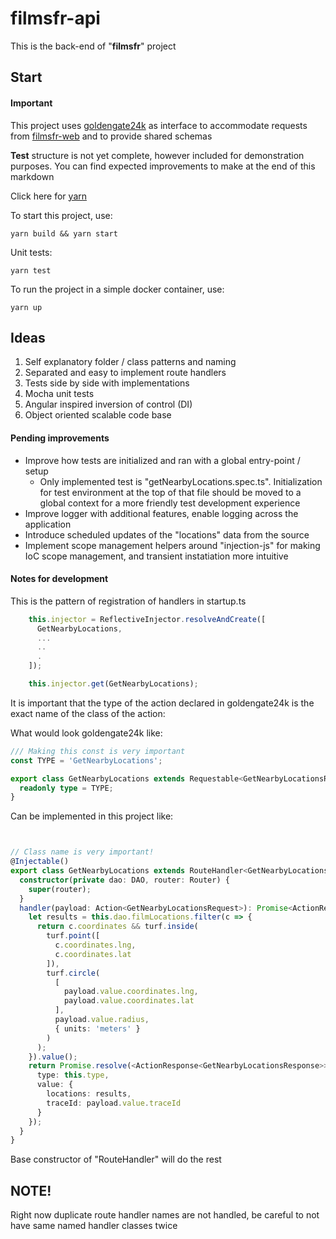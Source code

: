 # filmsfr-api

This is the back-end of "**filmsfr**" project

## Start

#### Important
  This project uses [goldengate24k](https://github.com/patchedsox/goldengate24k) as interface to accommodate requests from [filmsfr-web](https://github.com/patchedsox/filmsfr-web) and to provide shared schemas

  **Test** structure is not yet complete, however included for demonstration purposes. You can find expected improvements to make at the end of this markdown

Click here for [yarn](https://yarnpkg.com/en/docs/install) 

To start this project, use:
```
yarn build && yarn start
```

Unit tests:
```
yarn test
```

To run the project in a simple docker container, use:
```
yarn up
```


## Ideas

1. Self explanatory folder / class patterns and naming
2. Separated and easy to implement route handlers
3. Tests side by side with implementations
4. Mocha unit tests
5. Angular inspired inversion of control (DI)
6. Object oriented scalable code base

#### Pending improvements

- Improve how tests are initialized and ran with a global entry-point / setup
  - Only implemented test is "getNearbyLocations.spec.ts". Initialization for test environment at the top of that file should be moved to a global context for a more friendly test development experience
- Improve logger with additional features, enable logging across the application
- Introduce scheduled updates of the "locations" data from the source
- Implement scope management helpers around "injection-js" for making IoC scope management, and transient instatiation more intuitive

#### Notes for development

This is the pattern of registration of handlers in startup.ts

``` typescript
    this.injector = ReflectiveInjector.resolveAndCreate([
      GetNearbyLocations,
      ...
      ..
      .
    ]);

    this.injector.get(GetNearbyLocations);
```

It is important that the type of the action declared in goldengate24k is the exact name of the class of the action:

What would look goldengate24k like:

``` typescript
/// Making this const is very important
const TYPE = 'GetNearbyLocations';

export class GetNearbyLocations extends Requestable<GetNearbyLocationsRequest, GetNearbyLocationsResponse> {
  readonly type = TYPE;
}
```

Can be implemented in this project like: 

``` typescript


// Class name is very important!
@Injectable()
export class GetNearbyLocations extends RouteHandler<GetNearbyLocationsRequest, GetNearbyLocationsResponse> {
  constructor(private dao: DAO, router: Router) {
    super(router);
  }
  handler(payload: Action<GetNearbyLocationsRequest>): Promise<ActionResponse<GetNearbyLocationsResponse>> {
    let results = this.dao.filmLocations.filter(c => {
      return c.coordinates && turf.inside(
        turf.point([
          c.coordinates.lng,
          c.coordinates.lat
        ]),
        turf.circle(
          [
            payload.value.coordinates.lng,
            payload.value.coordinates.lat
          ],
          payload.value.radius,
          { units: 'meters' }
        )
      );
    }).value();
    return Promise.resolve(<ActionResponse<GetNearbyLocationsResponse>>{
      type: this.type,
      value: {
        locations: results,
        traceId: payload.value.traceId
      }
    });
  }
}
```

Base constructor of "RouteHandler" will do the rest

## NOTE!
Right now duplicate route handler names are not handled, be careful to not have same named handler classes twice
